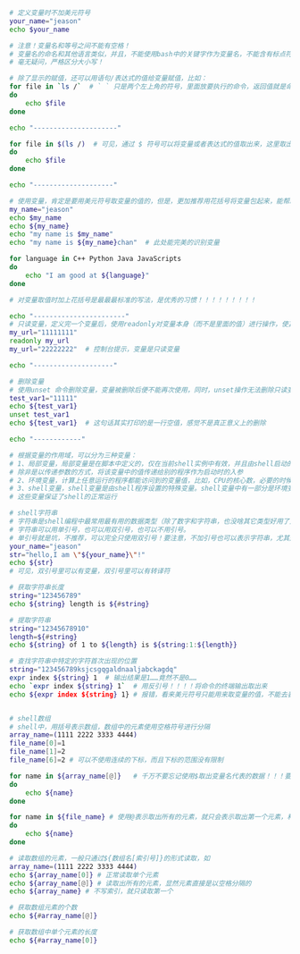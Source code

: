 ﻿```bash
# 定义变量时不加美元符号
your_name="jeason"
echo $your_name

# 注意！变量名和等号之间不能有空格！
# 变量名的命名和其他语言类似，并且，不能使用bash中的关键字作为变量名，不能含有标点符号
# 毫无疑问，严格区分大小写！

# 除了显示的赋值，还可以用语句/表达式的值给变量赋值，比如：
for file in `ls /`  # ` ` 只是两个左上角的符号，里面放要执行的命令，返回值就是命令的控制台输出
do
    echo $file
done

echo "---------------------"

for file in $(ls /)  # 可见，通过 $ 符号可以将变量或者表达式的值取出来，这里取出来的是文件名称的列表
do
    echo $file
done

echo "--------------------"

# 使用变量，肯定是要用美元符号取变量的值的，但是，更加推荐用花括号将变量包起来，能帮助解释器识别变量的边界，如：
my_name="jeason"
echo $my_name
echo ${my_name}
echo "my name is $my_name"
echo "my name is ${my_name}chan"  # 此处能完美的识别变量

for language in C++ Python Java JavaScripts
do
    echo "I am good at ${language}"
done

# 对变量取值时加上花括号是最最最标准的写法，是优秀的习惯！！！！！！！！！

echo "-----------------------"
# 只读变量，定义完一个变量后，使用readonly对变量本身（而不是里面的值）进行操作，使其变为值只读
my_url="11111111"
readonly my_url
my_url="22222222"  # 控制台提示，变量是只读变量

echo "--------------------"

# 删除变量
# 使用unset 命令删除变量，变量被删除后便不能再次使用，同时，unset操作无法删除只读变量
test_var1="11111"
echo ${test_var1}
unset test_var1
echo ${test_var1}  # 这句话其实打印的是一行空值，感觉不是真正意义上的删除

echo "------------"

# 根据变量的作用域，可以分为三种变量：
# 1、局部变量，局部变量是在脚本中定义的，仅在当前shell实例中有效，并且由shell启动的程序也无法直接访问访问这个变量，
# 除非是以传递参数的方式，将该变量中的值传递给别的程序作为启动时的入参
# 2、环境变量，计算上任意运行的程序都能访问到的变量值，比如，CPU的核心数，必要的时候，shell也可以自定义环境变量
# 3、shell变量，shell变量是由shell程序设置的特殊变量。shell变量中有一部分是环境变量，有一部分是局部变量，
# 这些变量保证了shell的正常运行

# shell字符串
# 字符串是shell编程中最常用最有用的数据类型（除了数字和字符串，也没啥其它类型好用了），
# 字符串可以用单引号，也可以用双引号，也可以不用引号。
# 单引号就是坑，不推荐，可以完全只使用双引号！要注意，不加引号也可以表示字符串，尤其是一些指令的返回值。
your_name="jeason"
str="hello,I am \"${your_name}\"!"
echo ${str}
# 可见，双引号里可以有变量，双引号里可以有转译符

# 获取字符串长度
string="123456789"
echo ${string} length is ${#string}

# 提取字符串
string="12345678910"
length=${#string}
echo ${string} of 1 to ${length} is ${string:1:${length}}

# 查找字符串中特定的字符首次出现的位置
string="123456789ksjcsgqgaldnaaljabckagdq"
expr index ${string} 1  # 输出结果是1……竟然不是0……
echo `expr index ${string} 1`  # 用反引号！！！！将命令的终端输出取出来
echo ${expr index ${string} 1} # 报错，看来美元符号只能用来取变量的值，不能去表达式的值！！！


# shell数组
# shell中，用括号表示数组，数组中的元素使用空格符号进行分隔
array_name=(1111 2222 3333 4444)
file_name[0]=1
file_name[1]=2
file_name[6]=2 # 可以不使用连续的下标，而且下标的范围没有限制

for name in ${array_name[@]}   # 千万不要忘记使用$取出变量名代表的数据！！！要不然直接当成一个字符串了！！！！
do
    echo ${name}
done

for name in ${file_name} # 使用@表示取出所有的元素，就只会表示取出第一个元素，和C++的数组指针有点相似的感觉
do
    echo ${name}
done

# 读取数组的元素，一般只通过${数组名[索引号]}的形式读取，如
array_name=(1111 2222 3333 4444)
echo ${array_name[0]} # 正常读取单个元素
echo ${array_name[@]} # 读取出所有的元素，显然元素直接是以空格分隔的
echo ${array_name} # 不写索引，就只读取第一个

# 获取数组元素的个数
echo ${#array_name[@]}

# 获取数组中单个元素的长度
echo ${#array_name[0]}

```
